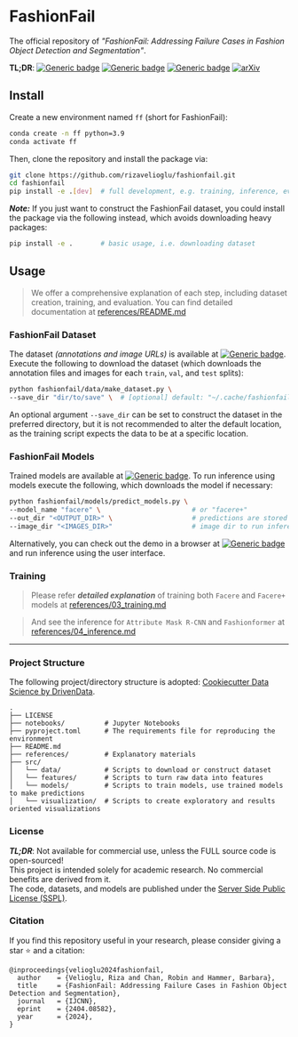 # FashionFail

The official repository of _"FashionFail: Addressing Failure Cases in Fashion Object Detection and Segmentation"_.

**TL;DR**:
[![Generic badge][logo-hf_datasets]][ff-hf_datasets]
[![Generic badge][logo-hf_models]][ff-hf_models]
[![Generic badge][logo-hf_spaces]][ff-hf_spaces]
[![arXiv][logo-ff-paper]][ff-paper]


## Install
Create a new environment named `ff` (short for FashionFail):
```bash
conda create -n ff python=3.9
conda activate ff
```

Then, clone the repository and install the package via:
```bash
git clone https://github.com/rizavelioglu/fashionfail.git
cd fashionfail
pip install -e .[dev]  # full development, e.g. training, inference, evaluation
```

**_Note:_** If you just want to construct the FashionFail dataset, you could install the package via
the following instead, which avoids downloading heavy packages:
```bash
pip install -e .       # basic usage, i.e. downloading dataset
```

## Usage
> We offer a comprehensive explanation of each step, including dataset creation, training, and evaluation. You can find
detailed documentation at [references/README.md](references/README.md)

### FashionFail Dataset
The dataset _(annotations and image URLs)_ is available at [![Generic badge][logo-hf_datasets]][ff-hf_datasets].
Execute the following to download the dataset (which downloads the annotation files and images for each `train`, `val`,
and `test` splits):
```bash
python fashionfail/data/make_dataset.py \
--save_dir "dir/to/save" \  # [optional] default: "~/.cache/fashionfail/"
```
An optional argument `--save_dir` can be set to construct the dataset in the preferred directory, but it is not
recommended to alter the default location, as the training script expects the data to be at a specific location.


### FashionFail Models
Trained models are available at [![Generic badge][logo-hf_models]][ff-hf_models].
To run inference using models execute the following, which downloads the model if necessary:
```bash
python fashionfail/models/predict_models.py \
--model_name "facere" \                       # or "facere+"
--out_dir "<OUTPUT_DIR>" \                    # predictions are stored here
--image_dir "<IMAGES_DIR>"                    # image dir to run inference for
```

Alternatively, you can check out the demo in a browser at [![Generic badge][logo-hf_spaces]][ff-hf_spaces] and run
inference using the user interface.



### Training

> Please refer **_detailed explanation_** of training both `Facere` and `Facere+` models at [references/03_training.md](references/03_training.md)

> And see the inference for `Attribute Mask R-CNN` and `Fashionformer` at [references/04_inference.md](references/04_inference.md)

---
### Project Structure
The following project/directory structure is adopted:
[Cookiecutter Data Science by DrivenData][cookiecutter].

```
.
├── LICENSE
├── notebooks/          # Jupyter Notebooks
├── pyproject.toml      # The requirements file for reproducing the environment
├── README.md
├── references/         # Explanatory materials
├── src/
│   └── data/           # Scripts to download or construct dataset
│   └── features/       # Scripts to turn raw data into features
│   └── models/         # Scripts to train models, use trained models to make predictions
│   └── visualization/  # Scripts to create exploratory and results oriented visualizations
```

### License
**_TL;DR_**: Not available for commercial use, unless the FULL source code is open-sourced!\
This project is intended solely for academic research. No commercial benefits are derived from it.\
The code, datasets, and models are published under the [Server Side Public License (SSPL)](LICENSE).

### Citation
If you find this repository useful in your research, please consider giving a star ⭐ and a citation:
```
@inproceedings{velioglu2024fashionfail,
  author    = {Velioglu, Riza and Chan, Robin and Hammer, Barbara},
  title     = {FashionFail: Addressing Failure Cases in Fashion Object Detection and Segmentation},
  journal   = {IJCNN},
  eprint    = {2404.08582},
  year      = {2024},
}
```

[logo-hf_datasets]: https://img.shields.io/badge/🤗-Datasets-blue.svg?style=plastic
[logo-hf_models]: https://img.shields.io/badge/🤗-Models-blue.svg?style=plastic
[logo-hf_spaces]: https://img.shields.io/badge/🤗-Demo-blue.svg?style=plastic
[logo-ff-paper]: https://img.shields.io/badge/arXiv-Paper-b31b1b.svg?style=plastic
[ff-hf_datasets]: https://huggingface.co/datasets/rizavelioglu/fashionfail
[ff-hf_models]: https://huggingface.co/rizavelioglu/fashionfail
[ff-hf_spaces]: https://huggingface.co/spaces/rizavelioglu/fashionfail
[ff-paper]: https://arxiv.org/abs/2404.08582
[cookiecutter]: https://drivendata.github.io/cookiecutter-data-science/
